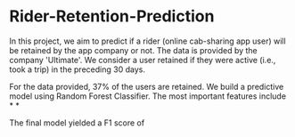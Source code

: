 # Rider-Retention-Prediction

In this project, we aim to predict if a rider (online cab-sharing app user) will be retained by the app company or not. The data is provided by the company 'Ultimate'. We consider a user retained if they were active (i.e., took a trip) in the preceding 30 days. 

For the data provided, 37% of the users are retained. We build a predictive model using Random Forest Classifier. The most important features include
* 
* 

The final model yielded a F1 score of 

